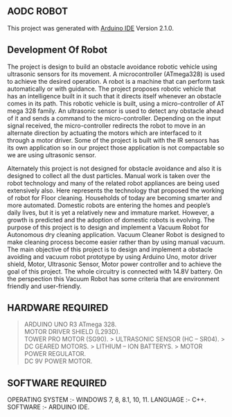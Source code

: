 ## AODC ROBOT 

This project was generated with [Arduino IDE](https://www.arduino.cc/en/software) Version 2.1.0.

## Development Of Robot
The project is design to build an obstacle avoidance robotic vehicle using ultrasonic sensors for its movement. A microcontroller (ATmega328) is used to achieve the desired operation. A robot is a machine that can perform task automatically or with guidance. The project proposes robotic vehicle that has an intelligence built in it such that it directs itself whenever an obstacle comes in its path. This robotic vehicle is built, using a micro-controller of AT mega 328 family. An ultrasonic sensor is used to detect any obstacle ahead of it and sends a command to the micro-controller. Depending on the input signal received, the micro-controller redirects the robot to move in an alternate direction by actuating the motors which are interfaced to it through a motor driver. Some of the project is built with the IR sensors has its own application so in our project those application is not compactable so we are using ultrasonic sensor.

Alternately this project is not designed for obstacle avoidance and also it is designed to collect all the dust particles. Manual work is taken over the robot technology and many of the related robot appliances are being used extensively also. Here represents the technology that proposed the working of robot for Floor cleaning. Households of today are becoming smarter and more automated. Domestic robots are entering the homes and people’s daily lives, but it is yet a relatively new and immature market. However, a growth is predicted and the adoption of domestic robots is evolving. The purpose of this project is to design and implement a Vacuum Robot for Autonomous dry cleaning application. Vacuum Cleaner Robot is designed to make cleaning process become easier rather than by using manual vacuum. The main objective of this project is to design and implement a obstacle avoiding and vacuum robot prototype by using Arduino Uno, motor driver shield, Motor, Ultrasonic Sensor, Motor power controller and to achieve the goal of this project. The whole circuitry is connected with 14.8V battery. On the perspection this Vacuum Robot has some criteria that are environment friendly and user-friendly.

## HARDWARE REQUIRED

> ARDUINO UNO R3 ATmega 328.                                                                                                              
> MOTOR DRIVER SHIELD  (L293D).                                                                                                           
> TOWER PRO MOTOR  (SG90).                                                                                                                > ULTRASONIC SENSOR  (HC – SR04).                                                                                                         > DC GEARED MOTORS.                                                                                                                       > LITHIUM – ION BATTERYS.                                                                                                                > MOTOR POWER REGULATOR.                                                                                                                  
> DC 9V POWER MOTOR.

## SOFTWARE REQUIRED

OPERATING SYSTEM	:-  WINDOWS 7, 8, 8.1, 10, 11.
LANGUAGE			:-  C++.
SOFTWARE 			:-  ARDUINO IDE.


